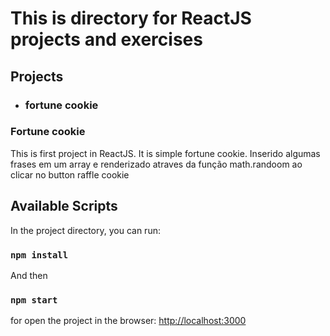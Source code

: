 # This is directory for ReactJS projects and exercises

## Projects
 * ### fortune cookie

### Fortune cookie
This is first project in ReactJS. It is simple fortune cookie.
Inserido algumas frases em um array e renderizado atraves da função math.randoom ao clicar no button raffle cookie

## Available Scripts

In the project directory, you can run:
### `npm install`

And then

### `npm start`

for open the project in the browser: [http://localhost:3000](http://localhost:3000)